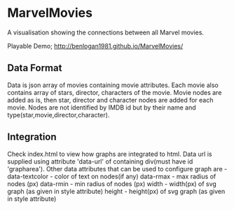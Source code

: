 # MarvelMovies
A visualisation showing the connections between all Marvel movies.

Playable Demo;
http://benlogan1981.github.io/MarvelMovies/

## Data Format

Data is json array of movies containing movie attributes. Each movie also contains array
of stars, director, characters of the movie. Movie nodes are added as is, then star, director
and character nodes are added for each movie. Nodes are not identified by IMDB id but by
their name and type(star,movie,director,character).

## Integration
Check index.html to view how graphs are integrated to html. Data url is supplied
using attribute 'data-url' of containing div(must have id 'grapharea'). Other data attributes
that can be used to configure graph are -
data-textcolor   - color of text on nodes(if any)
data-rmax        - max radius of nodes (px)
data-rmin        - min radius of nodes (px)
width            - width(px) of svg graph (as given in style attribute)
height           - height(px) of svg graph (as given in style attribute)